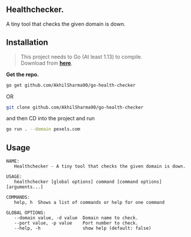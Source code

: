 ## Healthchecker.

A tiny tool that checks the given domain is down.

## Installation

> This project needs to Go (At least 1.13) to compile.  
>  Download from [**here**](https://golang.org/dl/).

**Get the repo.**

```bash
go get github.com/AkhilSharma90/go-health-checker
```

OR

```bash
git clone github.com/AkhilSharma90/go-health-checker
```

and then CD into the project and run

```bash
go run . --domain pexels.com
```

## Usage

```
NAME:
   Healthchecker - A tiny tool that checks the given domain is down.

USAGE:
   healthchecker [global options] command [command options] [arguments...]

COMMANDS:
   help, h  Shows a list of commands or help for one command

GLOBAL OPTIONS:
   --domain value, -d value  Domain name to check.
   --port value, -p value    Port number to check.
   --help, -h                show help (default: false)

```

